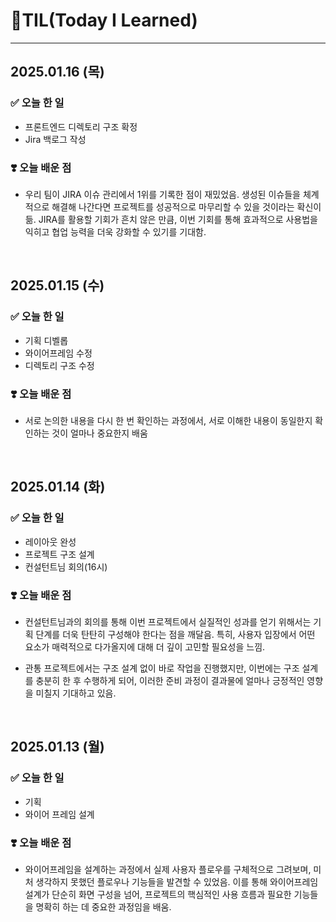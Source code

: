 # 📝TIL(Today I Learned)
--- 

## 2025.01.16 (목)

### ✅ 오늘 한 일
- 프론트엔드 디렉토리 구조 확정
- Jira 백로그 작성

### ❣️ 오늘 배운 점
- 우리 팀이 JIRA 이슈 관리에서 1위를 기록한 점이 재밌었음. 생성된 이슈들을 체계적으로 해결해 나간다면 프로젝트를 성공적으로 마무리할 수 있을 것이라는 확신이 듦. JIRA를 활용할 기회가 흔치 않은 만큼, 이번 기회를 통해 효과적으로 사용법을 익히고 협업 능력을 더욱 강화할 수 있기를 기대함.

<br>

## 2025.01.15 (수)

### ✅ 오늘 한 일
- 기획 디벨롭
- 와이어프레임 수정 
- 디렉토리 구조 수정

### ❣️ 오늘 배운 점
- 서로 논의한 내용을 다시 한 번 확인하는 과정에서, 서로 이해한 내용이 동일한지 확인하는 것이 얼마나 중요한지 배움

<br>


## 2025.01.14 (화)

### ✅ 오늘 한 일
- 레이아웃 완성
- 프로젝트 구조 설계
- 컨설턴트님 회의(16시)

### ❣️ 오늘 배운 점
- 컨설턴트님과의 회의를 통해 이번 프로젝트에서 실질적인 성과를 얻기 위해서는 기획 단계를 더욱 탄탄히 구성해야 한다는 점을 깨달음. 특히, 사용자 입장에서 어떤 요소가 매력적으로 다가올지에 대해 더 깊이 고민할 필요성을 느낌.

- 관통 프로젝트에서는 구조 설계 없이 바로 작업을 진행했지만, 이번에는 구조 설계를 충분히 한 후 수행하게 되어, 이러한 준비 과정이 결과물에 얼마나 긍정적인 영향을 미칠지 기대하고 있음.

<br>

## 2025.01.13 (월)

### ✅ 오늘 한 일
- 기획
- 와이어 프레임 설계
 
### ❣️ 오늘 배운 점
- 와이어프레임을 설계하는 과정에서 실제 사용자 플로우를 구체적으로 그려보며, 미처 생각하지 못했던 플로우나 기능들을 발견할 수 있었음. 이를 통해 와이어프레임 설계가 단순히 화면 구성을 넘어, 프로젝트의 핵심적인 사용 흐름과 필요한 기능들을 명확히 하는 데 중요한 과정임을 배움.

<br>